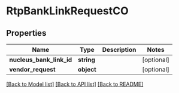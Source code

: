 # RtpBankLinkRequestCO

## Properties
Name | Type | Description | Notes
------------ | ------------- | ------------- | -------------
**nucleus_bank_link_id** | **string** |  | [optional] 
**vendor_request** | **object** |  | [optional] 

[[Back to Model list]](../README.md#documentation-for-models) [[Back to API list]](../README.md#documentation-for-api-endpoints) [[Back to README]](../README.md)


